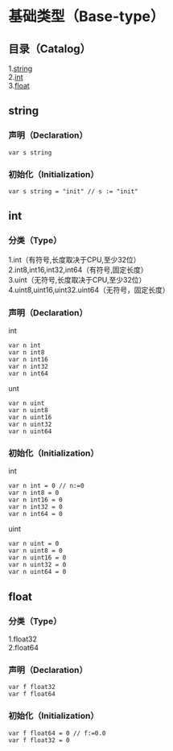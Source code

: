 # 基础类型（Base-type）
## 目录（Catalog）
1.[string](#string)</br>
2.[int](#int)</br>
3.[float](#float)</br>
## string
### 声明（Declaration）
```
var s string
```
### 初始化（Initialization）
```
var s string = "init" // s := "init"
```
## int
### 分类（Type）
1.int（有符号,长度取决于CPU,至少32位）</br>
2.int8,int16,int32,int64（有符号,固定长度）</br>
3.uint（无符号,长度取决于CPU,至少32位）</br>
4.uint8,uint16,uint32.uint64（无符号，固定长度）</br>
### 声明（Declaration）
int
```
var n int
var n int8
var n int16
var n int32
var n int64
```
unt
```
var n uint
var n uint8
var n uint16
var n uint32
var n uint64
```
### 初始化（Initialization）
int
```
var n int = 0 // n:=0
var n int8 = 0
var n int16 = 0
var n int32 = 0
var n int64 = 0
```
uint
```
var n uint = 0
var n uint8 = 0
var n uint16 = 0
var n uint32 = 0
var n uint64 = 0
```
## float
### 分类（Type）
1.float32</br>
2.float64</br>
### 声明（Declaration）
```
var f float32
var f float64
```
### 初始化（Initialization）
```
var f float64 = 0 // f:=0.0
var f float32 = 0
```
